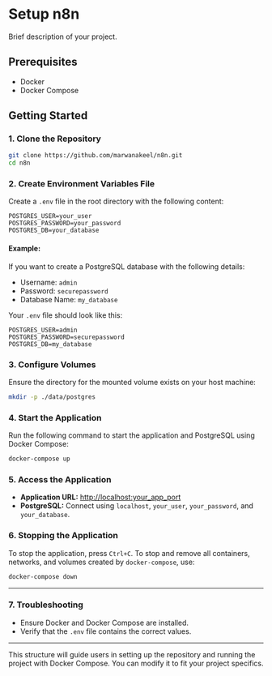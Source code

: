 # Setup n8n

Brief description of your project.

## Prerequisites

- Docker
- Docker Compose

## Getting Started

### 1. Clone the Repository

```bash
git clone https://github.com/marwanakeel/n8n.git
cd n8n
```


### 2. Create Environment Variables File

Create a `.env` file in the root directory with the following content:

```env
POSTGRES_USER=your_user
POSTGRES_PASSWORD=your_password
POSTGRES_DB=your_database
```

#### Example:

If you want to create a PostgreSQL database with the following details:

- Username: `admin`
- Password: `securepassword`
- Database Name: `my_database`

Your `.env` file should look like this:

```env
POSTGRES_USER=admin
POSTGRES_PASSWORD=securepassword
POSTGRES_DB=my_database
```

### 3. Configure Volumes

Ensure the directory for the mounted volume exists on your host machine:

```bash
mkdir -p ./data/postgres
```

### 4. Start the Application

Run the following command to start the application and PostgreSQL using Docker Compose:

```bash
docker-compose up
```

### 5. Access the Application

- **Application URL:** [http://localhost:your_app_port](http://localhost:your_app_port)
- **PostgreSQL:** Connect using `localhost`, `your_user`, `your_password`, and `your_database`.

### 6. Stopping the Application

To stop the application, press `Ctrl+C`. To stop and remove all containers, networks, and volumes created by `docker-compose`, use:

```bash
docker-compose down
```

---

### 7. Troubleshooting

- Ensure Docker and Docker Compose are installed.
- Verify that the `.env` file contains the correct values.

---

This structure will guide users in setting up the repository and running the project with Docker Compose. You can modify it to fit your project specifics.